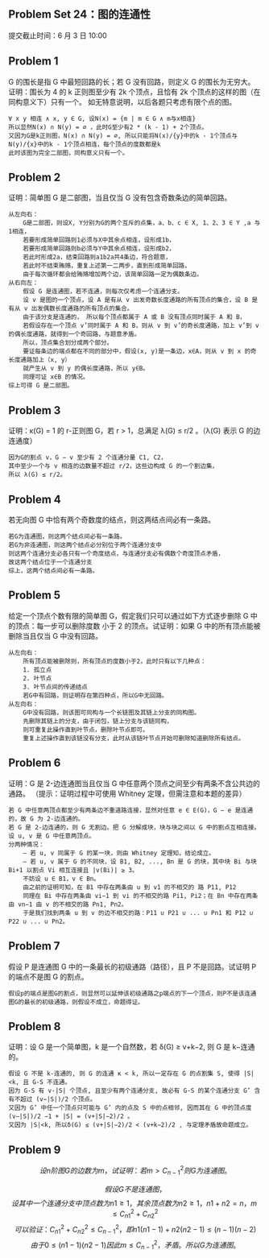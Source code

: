 ## Problem Set 24：图的连通性
提交截止时间：6 月 3 日 10:00

## Problem 1
G 的围长是指 G 中最短回路的长；若 G 没有回路，则定义 G 的围长为无穷大。
证明：围长为 4 的 k 正则图至少有 2k 个顶点，且恰有 2k 个顶点的这样的图（在同构意义下）只有一个。
如无特意说明，以后各题只考虑有限个点的图。
```
∀ x y 相连 ∧ x, y ∈ G, 设N(x) = {m | m ∈ G ∧ m与x相连}
所以显然N(x) ∩ N(y) = ∅ ，此时G至少有2 * (k - 1) + 2个顶点。
又因为G是k正则图，N(x) ∩ N(y) = ∅, 所以只能将N(x)/{y}中的k - 1个顶点与N(y)/{x}中的k - 1个顶点相连，每个顶点的度数都是k
此时该图为完全二部图，同构意义只有一个。
```

## Problem 2
证明：简单图 G 是二部图，当且仅当 G 没有包含奇数条边的简单回路。
```
从左向右：
    G是二部图，则设X, Y分别为G的两个互斥的点集，a、b、c ∈ X, 1、2、3 ∈ Y ,a 与 1相连，
    若要形成简单回路则1必须与X中其余点相连，设形成1b，
    若要形成简单回路则b必须与Y中其余点相连，设形成b2，
    若此时形成2a，结束回路则a1b2a共4条边，符合题意，
    若此时不结束贿赂，重复上述第一二两步，直到形成简单回路，
    由于每次循环都会给贿赂增加两个边，该简单回路一定为偶数条边。
从右向左：
    假设 G 是连通图，若不连通，则每次仅考虑一个连通分支。
    设 v 是图的一个顶点，设 A 是有从 v 出发奇数长度通路的所有顶点的集合，设 B 是有从 v 出发偶数长度通路的所有顶点的集合。
    由于该分支是连通的， 所以每个顶点都属于 A 或 B 没有顶点同时属于 A 和 B，
    若假设存在一个顶点 v’同时属于 A 和 B，则从 v 到 v’的奇长度通路，加上 v’到 v 的偶长度通路，就得到一个奇回路，与题意矛盾。
    所以，顶点集合划分成两个部分。
    要证每条边的端点都在不同的部分中，假设(x, y)是一条边，x∈A，则从 v 到 x 的奇长度通路加上（x, y）
    就产生从 v 到 y 的偶长度通路，所以 y∈B。
    同理可证 x∈B 的情况。
综上可得 G 是二部图。
```

## Problem 3
证明：κ(G) = 1 的 r-正则图 G，若 r > 1，总满足 λ(G) ≤ r/2 。（λ(G) 表示 G 的边连通度）
```
因为G的割点 v，G − v 至少有 2 个连通分量 C1, C2，
其中至少一个与 v 相连的边数量不超过 r/2，这些边构成 G 的一个割边集，
所以 λ(G) ≤ r/2。
```

## Problem 4
若无向图 G 中恰有两个奇数度的结点，则这两结点间必有一条路。
```
若G为连通图，则这两个结点间必有一条路。
若G为非连通图，则这两个结点必分别位于两个连通分支中
则这两个连通分支必各只有一个奇度结点，与连通分支必有偶数个奇度顶点矛盾，
故这两个结点位于一个连通分支
综上，这两个结点间必有一条路。
```

## Problem 5
给定一个顶点个数有限的简单图 G，假定我们只可以通过如下方式逐步删除 G 中的顶点：每一步可以删除度数
小于 2 的顶点。试证明：如果 G 中的所有顶点能被删除当且仅当 G 中没有回路。
```
从左向右：
    所有顶点能被删除则，所有顶点的度数小于2，此时只有以下几种点：
    1. 孤立点
    2. 叶节点
    3. 叶节点间的传递结点
    若G中有回路，则证明存在第四种点，所以G中无回路。
从左向右：
    G中没有回路，则该图可同构与一个长链图及其链上分支的同构图。
    先删除其链上的分支，由于闭包，链上分支与该链同构，
    则可重复此操作直到叶节点，删除叶节点即可。
    重复上述操作直到该链没有分支，此时从该链叶节点开始可删除知道删除所有结点。
```

## Problem 6
证明：G 是 2-边连通图当且仅当 G 中任意两个顶点之间至少有两条不含公共边的通路。
（提示：证明过程中可使用 Whitney 定理，但需注意和本题的差异）
```
若 G 中任意两顶点都至少有两条边不重道路连接，显然对任意 e ∈ E(G)，G − e 是连通的，故 G 为 2-边连通的。
若 G 是 2-边连通的，则 G 无割边。把 G 分解成块，块与块之间以 G 中的割点互相连接。设 u, v 是 G 中任意两顶点。
分两种情况：
    – 若 u, v 同属于 G 的某一块，则由 Whitney 定理知，结论成立。
    – 若 u, v 属于 G 的不同块，设 B1, B2, ..., Bn 是 G 的块，其中块 Bi 与块 Bi+1 以割点 Vi 相互连接且 |v(Bi)| ≥ 3。
    不妨设 u ∈ B1，v ∈ Bn。
    由之前的证明可知，在 B1 中存在两条由 u 到 v1 的不相交的 路 P11, P12
    同理在 Bi 中存在两条由 vi−1 到 vi 的不相交的路 Pi1, Pi2；在 Bn 中存在两条由 vn−1 由 v 的不相交的路 Pn1, Pn2。
    于是我们找到两条 u 到 v 的边不相交的路：P11 ∪ P21 ∪ ... ∪ Pn1 和 P12 ∪ P22 ∪ ... ∪ Pn2。
```

## Problem 7
假设 P 是连通图 G 中的一条最长的初级通路（路径），且 P 不是回路。试证明 P 的端点不是图 G 的割点。
```
假设p的端点是图G的割点，则显然可以延伸该初级通路之p端点的下一个顶点，则P不是该连通图G的最长的初级通路，则假设不成立，命题得证。
```

## Problem 8
证明：设 G 是一个简单图，k 是一个自然数，若 δ(G) ≥ v+k−2, 则 G 是 k−连通的。
```
假设 G 不是 k-连通的, 则 G 的连通 κ < k, 所以一定存在 G 的点割集 S, 使得 |S|<k, 且 G-S 不连通。
因为 G-S 有 v-|S| 个顶点, 且至少有两个连通分支, 故必有 G-S 的某个连通分支 G’ 含有不超过 (v−|S|)/2 个顶点。
又因为 G’ 中任一个顶点只可能与 G’ 内的点及 S 中的点相邻, 因而其在 G 中的顶点度 (v−|S|)/2 −1 + |S| = (v+|S|−2)/2 。
又因为 |S|<k, 所以δ(G) ≤ (v+|S|−2)/2 < (v+k−2)/2 , 与定理矛盾故命题成立。
```

## Problem 9
$$设 n 阶图 G 的边数为 m，试证明：若 m > C_{n−1}^{2} 则 G 为连通图。$$

$$假设 G不是连通图，$$
$$设其中一个连通分支中顶点数为 n1 ≥ 1，其余顶点数为 n2 ≥ 1，n1 + n2 = n，m ≤ C^{2}_{n1} + C^{2}_{n2}$$
$$可以验证：C^{2}_{n1} + C^{2}_{n2} ≤ C^{2}_{n−1}，即 n1(n1 − 1) + n2(n2 − 1) ≤ (n − 1)(n − 2) $$
$$由于0 ≤ (n1 − 1)(n2 − 1) 因此 m ≤ C^{2}_{n−1}，矛盾。所以 G 为连通图。$$
